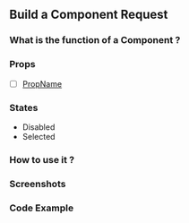 ## Build a Component Request

### What is the function of a Component ?
<!-- Give Brief description of what component does -->

### Props
<!-- List of all the props -->
- [ ] [PropName](#propname)


### States
<!-- List of all the states -->
- Disabled
- Selected

### How to use it ?
<!-- Give a code example of how to use the component -->

### Screenshots
<!-- Add screenshots -->

### Code Example
<!-- Add code example -->